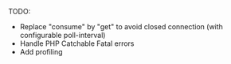 TODO:

- Replace "consume" by "get" to avoid closed connection (with configurable poll-interval)
- Handle PHP Catchable Fatal errors
- Add profiling
